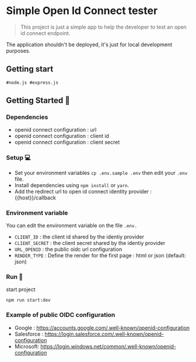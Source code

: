 # Simple Open Id Connect tester

> This project is just a simple app to help the developer to test an open id connect endpoint.

The application shouldn't  be deployed, it's just for local development purposes.

## Getting start


``` #node.js #express.js ```

## Getting Started :metal:

### Dependencies

  * openid connect configuration : url
  * openid connect configuration : client id
  * openid connect configuration : client secret 

### Setup :computer:

  * Set your environment variables ```cp .env.sample .env``` then edit your `.env` file.
  * Install dependencies using ``` npm install ``` or ``` yarn ```.
  * Add the redirect url to open id connect identity provider : {{host}}/callback

### Environment variable

You can edit the environment variable on the file `.env.`

  * `CLIENT_ID` : the client id shared by the identiy provider
  * `CLIENT_SECRET` : the client secret shared by the identiy provider
  * `URL_OPENID` : the public oidc url configuration
  * `RENDER_TYPE` : Define the render for the first page : html or json (default: json)

  
### Run :running:


  start project
  ```
  npm run start:dev
  ```

### Example of public OIDC configuration

* Google : https://accounts.google.com/.well-known/openid-configuration
* Salesforce : https://login.salesforce.com/.well-known/openid-configuration
* Microsoft: https://login.windows.net/common/.well-known/openid-configuration
